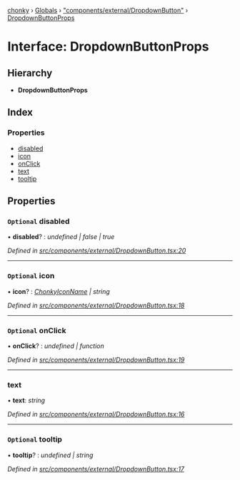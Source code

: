 [chonky](../README.md) › [Globals](../globals.md) › ["components/external/DropdownButton"](../modules/_components_external_dropdownbutton_.md) › [DropdownButtonProps](_components_external_dropdownbutton_.dropdownbuttonprops.md)

# Interface: DropdownButtonProps

## Hierarchy

* **DropdownButtonProps**

## Index

### Properties

* [disabled](_components_external_dropdownbutton_.dropdownbuttonprops.md#optional-disabled)
* [icon](_components_external_dropdownbutton_.dropdownbuttonprops.md#optional-icon)
* [onClick](_components_external_dropdownbutton_.dropdownbuttonprops.md#optional-onclick)
* [text](_components_external_dropdownbutton_.dropdownbuttonprops.md#text)
* [tooltip](_components_external_dropdownbutton_.dropdownbuttonprops.md#optional-tooltip)

## Properties

### `Optional` disabled

• **disabled**? : *undefined | false | true*

*Defined in [src/components/external/DropdownButton.tsx:20](https://github.com/TimboKZ/Chonky/blob/01ce777/src/components/external/DropdownButton.tsx#L20)*

___

### `Optional` icon

• **icon**? : *[ChonkyIconName](../enums/_types_icons_types_.chonkyiconname.md) | string*

*Defined in [src/components/external/DropdownButton.tsx:18](https://github.com/TimboKZ/Chonky/blob/01ce777/src/components/external/DropdownButton.tsx#L18)*

___

### `Optional` onClick

• **onClick**? : *undefined | function*

*Defined in [src/components/external/DropdownButton.tsx:19](https://github.com/TimboKZ/Chonky/blob/01ce777/src/components/external/DropdownButton.tsx#L19)*

___

###  text

• **text**: *string*

*Defined in [src/components/external/DropdownButton.tsx:16](https://github.com/TimboKZ/Chonky/blob/01ce777/src/components/external/DropdownButton.tsx#L16)*

___

### `Optional` tooltip

• **tooltip**? : *undefined | string*

*Defined in [src/components/external/DropdownButton.tsx:17](https://github.com/TimboKZ/Chonky/blob/01ce777/src/components/external/DropdownButton.tsx#L17)*
